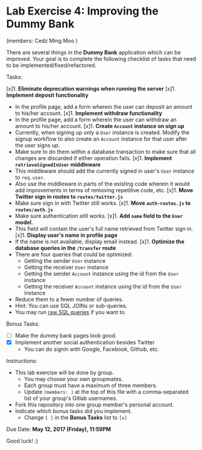 # Lab Exercise 4: Improving the Dummy Bank

(members: Cedz Ming  Moo )

There are several things in the **Dummy Bank** application which can be improved. Your goal is to complete the following checklist of tasks that need to be implemented/fixed/refactored.


Tasks:

[x]1. **Eliminate deprecation warnings when running the server**
[x]1. **Implement deposit functionality**
   - In the profile page, add a form wherein the user can deposit an amount to his/her account.
[x]1. **Implement withdraw functionality**
   - In the profile page, add a form wherein the user can withdraw an amount to his/her account.
[x]1. **Create `Account` instance on sign up**
   - Currently, when signing up only a `User` instance is created. Modify the signup workflow to also create an `Account` instance for that user after the user signs up.
   - Make sure to do them within a database transaction to make sure that all changes are discarded if either operation fails.
[x]1. **Implement `retrieveSignedInUser` middleware**
   - This middleware should add the currently signed in user's `User` instance to `req.user`.
   - Also use the middleware in parts of the existing code wherein it would add improvements in terms of removing repetitive code, etc.
[x]1. **Move Twitter sign in routes to `routes/twitter.js`**
   - Make sure sign in with Twitter still works.
[x]1. **Move `auth-routes.js` to `routes/auth.js`**
   - Make sure authentication still works.
[x]1. **Add `name` field to the `User` model.**
   - This field will contain the user's full name retrieved from Twitter sign in.
[x]1. **Display user's name in profile page**
   - If the name is not available, display email instead.
[x]1. **Optimize the database queries in the `/transfer` route**
   - There are four queries that could be optimized:
     - Getting the sender `User` instance
     - Getting the receiver `User` instance
     - Getting the sender `Account` instance using the id from the `User` instance
     - Getting the receiver `Account` instance using the id from the `User` instance
   - Reduce them to a fewer number of queries.
   - Hint: You can use SQL JOINs or sub-queries.
   - You may run [raw SQL queries](http://sequelize.readthedocs.io/en/v3/docs/raw-queries/) if you want to.


Bonus Tasks:

- [ ] Make the dummy bank pages look good.
- [x] Implement another social authentication besides Twitter
  - You can do signin with Google, Facebook, Github, etc.


Instructions:

- This lab exercise will be done by group.
  - You may choose your own groupmates.
  - Each group must have a maximum of three members.
  - Update `(members: )` at the top of this file with a comma-separated list of your group's Gitlab usernames.
- Fork this repository into one group member's personal account.
- Indicate which bonus tasks did you implement.
  - Change `[ ]` in the **Bonus Tasks** list to `[x]`


Due Date: **May 12, 2017 (Friday), 11:59PM**


Good luck! :)
